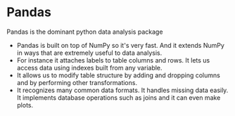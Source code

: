  # Pandas
 
 Pandas is the dominant python data analysis package
 - Pandas is built on top of NumPy so it's very fast. And it extends NumPy in ways that are extremely useful to data analysis. 
 - For instance it attaches labels to table columns and rows. It lets us access data using indexes built from any variable. 
 - It allows us to modify table structure by adding and dropping columns and by performing other transformations.
 - It recognizes many common data formats. It handles missing data easily. It implements database operations such as joins and it can even make plots. 
